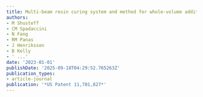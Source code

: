 ```yaml
---
title: Multi-beam resin curing system and method for whole-volume additive manufacturing
authors:
- M Shusteff
- CM Spadaccini
- N Fang
- RM Panas
- J Henriksson
- B Kelly
- ' ...'
date: '2023-01-01'
publishDate: '2025-09-18T04:29:52.765263Z'
publication_types:
- article-journal
publication: '*US Patent 11,701,827*'
---
```


